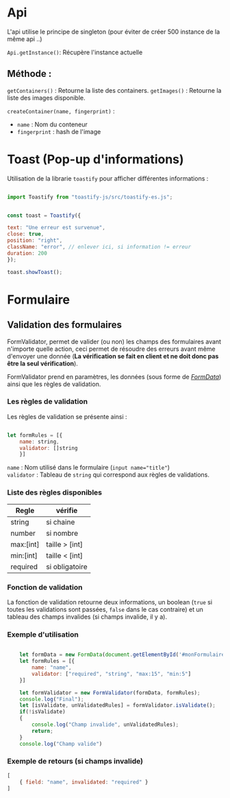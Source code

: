 # Api

L'api utilise le principe de singleton (pour éviter de créer 500 instance de la même api ..)

``Api.getInstance()``: Récupère l'instance actuelle


## Méthode : 

``getContainers()`` : Retourne la liste des containers.
``getImages()`` : Retourne la liste des images disponible.

``createContainer(name, fingerprint)`` :  
- ``name`` : Nom du conteneur
- ``fingerprint`` : hash de l'image



# Toast (Pop-up d'informations)

Utilisation de la librarie ``toastify`` pour afficher différentes informations :


```js

import Toastify from "toastify-js/src/toastify-es.js";


const toast = Toastify({

text: "Une erreur est survenue",
close: true,
position: "right",
className: "error", // enlever ici, si information != erreur
duration: 200
});

toast.showToast();

```

# Formulaire

## Validation des formulaires


FormValidator, permet de valider (ou non) les champs des formulaires avant n'importe quelle action, ceci permet de résoudre des erreurs avant même d'envoyer une donnée (**La vérification se fait en client et ne doit donc pas être la seul vérification**).

FormValidator prend en paramètres, les données (sous forme de *[FormData](https://developer.mozilla.org/fr/docs/Web/API/FormData)*) ainsi que les règles de validation.

### Les règles de validation

Les règles de validation se présente ainsi :

```js

let formRules = [{
	name: string,
	validator: []string
	}]
```

``name`` : Nom utilisé dans le formulaire (``input name="title"``)  
``validator`` : Tableau de ``string`` qui correspond aux règles de validations.

### Liste des règles disponibles

|  Regle    | vérifie          |
|-----------|------------------|
| string    | si chaine        |
| number    | si nombre        |
| max:[int] | taille > [int]   |
| min:[int] | taille < [int]   |
| required  | si obligatoire   |

### Fonction de validation

La fonction de validation retourne deux informations, un boolean (``true`` si toutes les validations sont passées, ``false`` dans le cas contraire)
et un tableau des champs invalides (si champs invalide, il y a).

### Exemple d'utilisation

```js

	let formData = new FormData(document.getElementById('#monFormulaire'));
	let formRules = [{
		name: "name",
		validator: ["required", "string", "max:15", "min:5"]
	}]

	let formValidator = new FormValidator(formData, formRules);
	console.log("Final");
	let [isValidate, unValidatedRules] = formValidator.isValidate();
	if(!isValidate)
	{
		console.log("Champ invalide", unValidatedRules);
		return;
	}
	console.log("Champ valide")


```

### Exemple de retours (si champs invalide)

```js
[
	{ field: "name", invalidated: "required" }
]

```

